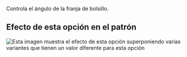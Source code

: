Controla el ángulo de la franja de bolsillo.

## Efecto de esta opción en el patrón

![Esta imagen muestra el efecto de esta opción superponiendo varias variantes que tienen un valor diferente para esta opción](wahid\_pocketangle\_sample.svg "Efecto de esta opción en el patrón")
